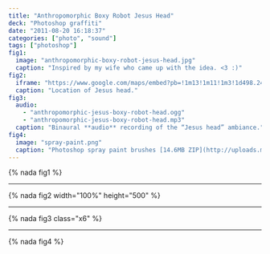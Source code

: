 ```yaml
---
title: "Anthropomorphic Boxy Robot Jesus Head"
deck: "Photoshop graffiti"
date: "2011-08-20 16:18:37"
categories: ["photo", "sound"]
tags: ["photoshop"]
fig1:
  image: "anthropomorphic-boxy-robot-jesus-head.jpg"
  caption: "Inspired by my wife who came up with the idea. <3 :)"
fig2:
  iframe: "https://www.google.com/maps/embed?pb=!1m13!1m11!1m3!1d498.2486549814065!2d-123.11611400000001!3d44.091828!2m2!1f0!2f0!3m2!1i1024!2i768!4f13.1!5e1!3m2!1sen!2sus!4v1394010503322"
  caption: "Location of Jesus head."
fig3:
  audio:
    - "anthropomorphic-jesus-boxy-robot-head.ogg"
    - "anthropomorphic-jesus-boxy-robot-head.mp3"
  caption: "Binaural **audio** recording of the “Jesus head” ambiance."
fig4:
  image: "spray-paint.png"
  caption: "Photoshop spray paint brushes [14.6MB ZIP](http://uploads.mky.io/spray-paint-photoshop-brushes.zip)."
---
```


{% nada fig1 %}

---

{% nada fig2 width="100%" height="500" %}

---

{% nada fig3 class="x6" %}

---

{% nada fig4 %}
